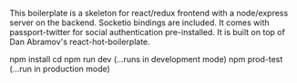 This boilerplate is a skeleton for react/redux frontend with a node/express server on the backend.
Socketio bindings are included. It comes with passport-twitter for social authentication pre-installed.
It is built on top of Dan Abramov's react-hot-boilerplate.

npm install <dirname>
cd <dirname>
npm run dev (...runs in development mode)
npm prod-test (...run in production mode)